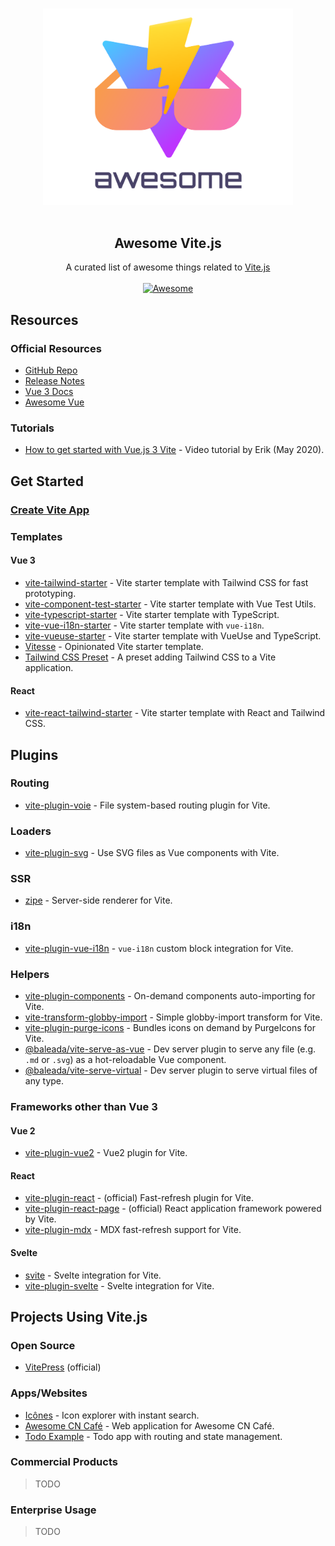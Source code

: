 <!--lint disable awesome-heading awesome-git-repo-age awesome-github awesome-toc-->

<p align="center">
  <br>
  <img width="400" src="./assets/logo.svg" alt="logo of awesome-vite repository">
  <br>
  <br>
</p>

<h2 align='center'>Awesome Vite.js</h2>

<p align='center'>
A curated list of awesome things related to <a href='https://github.com/vitejs/vite'>Vite.js</a>
<br><br>

<a href='https://github.com/sindresorhus/awesome'>
<img src='https://cdn.rawgit.com/sindresorhus/awesome/d7305f38d29fed78fa85652e3a63e154dd8e8829/media/badge.svg' alt='Awesome'>
</a>
</p>

## Resources

### Official Resources

- [GitHub Repo](https://github.com/vitejs/vite)
- [Release Notes](https://github.com/vitejs/vite/blob/master/CHANGELOG.md)
- [Vue 3 Docs](https://v3.vuejs.org/)
- [Awesome Vue](https://github.com/vuejs/awesome-vue)

### Tutorials

- [How to get started with Vue.js 3 Vite](https://youtu.be/rcwaATlq7Ns) - Video tutorial by Erik (May 2020).

## Get Started

### [Create Vite App](https://github.com/vitejs/create-vite-app)

### Templates

#### Vue 3

- [vite-tailwind-starter](https://github.com/posva/vite-tailwind-starter) - Vite starter template with Tailwind CSS for fast prototyping.
- [vite-component-test-starter](https://github.com/JessicaSachs/vite-component-test-starter) - Vite starter template with Vue Test Utils.
- [vite-typescript-starter](https://github.com/ktsn/vite-typescript-starter) - Vite starter template with TypeScript.
- [vite-vue-i18n-starter](https://github.com/intlify/vite-vue-i18n-starter) - Vite starter template with `vue-i18n`.
- [vite-vueuse-starter](https://github.com/antfu/vite-vueuse-starter) - Vite starter template with VueUse and TypeScript.
- [Vitesse](https://github.com/antfu/vitesse) - Opinionated Vite starter template.
- [Tailwind CSS Preset](https://github.com/use-preset/tailwindcss) - A preset adding Tailwind CSS to a Vite application.

#### React

- [vite-react-tailwind-starter](https://github.com/sorxrob/vite-react-tailwind-starter) - Vite starter template with React and Tailwind CSS.

## Plugins

### Routing

- [vite-plugin-voie](https://github.com/vamplate/vite-plugin-voie) - File system-based routing plugin for Vite.

### Loaders

- [vite-plugin-svg](https://github.com/visualfanatic/vite-plugin-svg) - Use SVG files as Vue components with Vite.

### SSR

- [zipe](https://github.com/pikax/zipe) - Server-side renderer for Vite.

### i18n

- [vite-plugin-vue-i18n](https://github.com/intlify/vite-plugin-vue-i18n) - `vue-i18n` custom block integration for Vite.

### Helpers

- [vite-plugin-components](https://github.com/antfu/vite-plugin-components) - On-demand components auto-importing for Vite.
- [vite-transform-globby-import](https://github.com/luxueyan/vite-transform-globby-import) - Simple globby-import transform for Vite.
- [vite-plugin-purge-icons](https://github.com/antfu/purge-icons/tree/main/packages/vite-plugin-purge-icons) - Bundles icons on demand by PurgeIcons for Vite.
- [@baleada/vite-serve-as-vue](https://baleada.netlify.app/docs/vite-serve-as-vue) - Dev server plugin to serve any file (e.g. `.md` or `.svg`) as a hot-reloadable Vue component.
- [@baleada/vite-serve-virtual](https://baleada.netlify.app/docs/vite-serve-virtual) - Dev server plugin to serve virtual files of any type.

### Frameworks other than Vue 3

#### Vue 2

- [vite-plugin-vue2](https://github.com/underfin/vite-plugin-vue2) - Vue2 plugin for Vite.

#### React

- [vite-plugin-react](https://github.com/vitejs/vite-plugin-react) - (official) Fast-refresh plugin for Vite.
- [vite-plugin-react-page](https://github.com/vitejs/vite-plugin-react-pages) - (official) React application framework powered by Vite.
- [vite-plugin-mdx](https://github.com/vitejs/vite-plugin-react-pages/tree/master/packages/vite-plugin-mdx) - MDX fast-refresh support for Vite.

#### Svelte

- [svite](https://github.com/dominikg/svite) - Svelte integration for Vite.
- [vite-plugin-svelte](https://github.com/intrnl/vite-plugin-svelte) - Svelte integration for Vite.

## Projects Using Vite.js

### Open Source

- [VitePress](https://github.com/vuejs/vitepress) (official)

### Apps/Websites

- [Icônes](https://github.com/antfu/icones) - Icon explorer with instant search.
- [Awesome CN Café](https://github.com/antfu/awesome-cn-cafe-web) - Web application for Awesome CN Café.
- [Todo Example](https://github.com/beary/vite-example) - Todo app with routing and state management.

### Commercial Products

> TODO

### Enterprise Usage

> TODO
